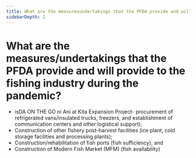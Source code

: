 ```yaml
---
title: What are the measuresundertakings that the PFDA provide and will provide to the fishing industry during the pandemic?
sidebarDepth: 2
---
```


# What are the measures/undertakings that the PFDA provide and will provide to the fishing industry during the pandemic?


 - isDA ON THE GO ni Ani at Kita Expansion Project- procurement of refrigerated vans/insulated trucks, freezers, and establishment of communication centers and other logistical support);
 - Construction of other fishery post-harvest facilities (ice plant, cold storage facilities and processing plants);
 - Construction/rehabilitation of fish ports (fish sufficiency); and
 - Construction of Modern Fish Market (MFM) (fish availability)
